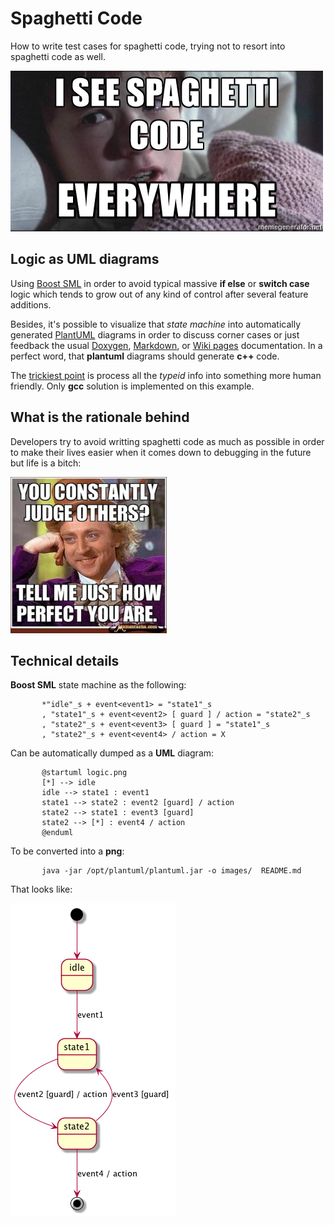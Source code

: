 # Spaghetti Code
How to write test cases for spaghetti code, trying not to resort into spaghetti code as well.

![GitHub Logo](/images/logo.jpg)

## Logic as UML diagrams

Using [Boost SML](http://boost-experimental.github.io/sml/index.html) in order to avoid typical massive **if else** or **switch case** logic which tends to grow out of any kind of control after several feature additions. 

Besides, it's possible to visualize that *state machine* into automatically generated [PlantUML](http://plantuml.com) diagrams in order to discuss corner cases or just feedback the usual [Doxygen](http://www.stack.nl/~dimitri/doxygen), [Markdown](https://guides.github.com/features/mastering-markdown), or [Wiki pages](https://www.mediawiki.org/wiki/MediaWiki) documentation. In a perfect word, that **plantuml** diagrams should generate **c++** code.

The [trickiest point](http://www.cplusplus.com/forum/beginner/100627) is process all the *typeid* info into something more human friendly. Only **gcc** solution is implemented on this example.

## What is the rationale behind

Developers try to avoid writting spaghetti code as much as possible in order to make their lives easier when it comes down to debugging in the future but life is a bitch:

<img src="/images/perfection.jpg" alt="Perfection" width="250" height="250"/>

## Technical details

**Boost SML** state machine as the following:

           *"idle"_s + event<event1> = "state1"_s
           , "state1"_s + event<event2> [ guard ] / action = "state2"_s
           , "state2"_s + event<event3> [ guard ] = "state1"_s
           , "state2"_s + event<event4> / action = X

Can be automatically dumped as a **UML** diagram:

           @startuml logic.png
           [*] --> idle
           idle --> state1 : event1
           state1 --> state2 : event2 [guard] / action
           state2 --> state1 : event3 [guard]
           state2 --> [*] : event4 / action
           @enduml 

To be converted into a **png**:

           java -jar /opt/plantuml/plantuml.jar -o images/  README.md

That looks like:

![Logic diagram](/images/logic.png)

